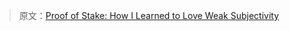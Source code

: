 >原文：[Proof of Stake: How I Learned to Love Weak Subjectivity](https://blog.ethereum.org/2014/11/25/proof-stake-learned-love-weak-subjectivity/)
